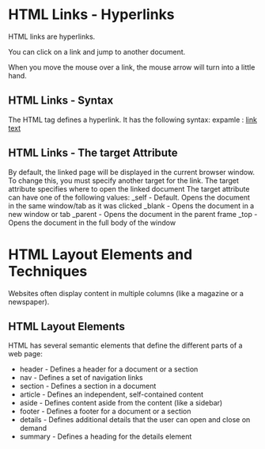 # HTML Links - Hyperlinks
HTML links are hyperlinks.

You can click on a link and jump to another document.

When you move the mouse over a link, the mouse arrow will turn into a little hand.
## HTML Links - Syntax
The HTML <a> tag defines a hyperlink. It has the following syntax:
expamle : <a href="url">link text</a>
## HTML Links - The target Attribute
By default, the linked page will be displayed in the current browser window. To change this, you must specify another target for the link.
The target attribute specifies where to open the linked document
The target attribute can have one of the following values:
_self - Default. Opens the document in the same window/tab as it was clicked
_blank - Opens the document in a new window or tab
_parent - Opens the document in the parent frame
_top - Opens the document in the full body of the window
# HTML Layout Elements and Techniques 
Websites often display content in multiple columns (like a magazine or a newspaper).
## HTML Layout Elements
HTML has several semantic elements that define the different parts of a web page:
* header - Defines a header for a document or a section
* nav - Defines a set of navigation links
* section - Defines a section in a document
* article - Defines an independent, self-contained content
* aside - Defines content aside from the content (like a sidebar)
* footer - Defines a footer for a document or a section
* details - Defines additional details that the user can open and close on demand
* summary - Defines a heading for the details element